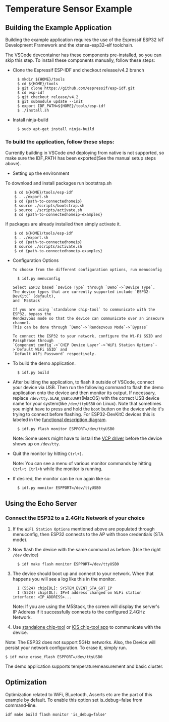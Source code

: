 # Temperature Sensor Example

## Building the Example Application

Building the example application requires the use of the Espressif ESP32 IoT
Development Framework and the xtensa-esp32-elf toolchain.

The VSCode devcontainer has these components pre-installed, so you can skip this
step. To install these components manually, follow these steps:

-   Clone the Espressif ESP-IDF and checkout release/v4.2 branch

          $ mkdir ${HOME}/tools
          $ cd ${HOME}/tools
          $ git clone https://github.com/espressif/esp-idf.git
          $ cd esp-idf
          $ git checkout release/v4.2
          $ git submodule update --init
          $ export IDF_PATH=${HOME}/tools/esp-idf
          $ ./install.sh

-   Install ninja-build

          $ sudo apt-get install ninja-build

### To build the application, follow these steps:

Currently building in VSCode _and_ deploying from native is not supported, so
make sure the IDF_PATH has been exported(See the manual setup steps above).

-   Setting up the environment

To download and install packages run bootstrap.sh

        $ cd ${HOME}/tools/esp-idf
        $ . ./export.sh
        $ cd {path-to-connectedhomeip}
        $ source ./scripts/bootstrap.sh
        $ source ./scripts/activate.sh
        $ cd {path-to-connectedhomeip-examples}

If packages are already installed then simply activate it. 

        $ cd ${HOME}/tools/esp-idf
        $ . ./export.sh
        $ cd {path-to-connectedhomeip}
        $ source ./scripts/activate.sh
        $ cd {path-to-connectedhomeip-examples}

-   Configuration Options

        To choose from the different configuration options, run menuconfig

          $ idf.py menuconfig

        Select ESP32 based `Device Type` through `Demo`->`Device Type`.
        The device types that are currently supported include `ESP32-DevKitC` (default),
        and `M5Stack`

        If you are using `standalone chip-tool` to communicate with the ESP32, bypass the
        Rendezvous mode so that the device can communicate over an insecure channel.
        This can be done through `Demo`->`Rendezvous Mode`->`Bypass`

        To connect the ESP32 to your network, configure the Wi-Fi SSID and Passphrase through
        `Component config`->`CHIP Device Layer`->`WiFi Station Options`->`Default WiFi SSID` and
        `Default WiFi Password` respectively.

-   To build the demo application.

          $ idf.py build

-   After building the application, to flash it outside of VSCode, connect your
    device via USB. Then run the following command to flash the demo application
    onto the device and then monitor its output. If necessary, replace
    `/dev/tty.SLAB_USBtoUART`(MacOS) with the correct USB device name for your
    system(like `/dev/ttyUSB0` on Linux). Note that sometimes you might have to
    press and hold the `boot` button on the device while it's trying to connect
    before flashing. For ESP32-DevKitC devices this is labeled in the
    [functional description diagram](https://docs.espressif.com/projects/esp-idf/en/latest/esp32/hw-reference/esp32/get-started-devkitc.html#functional-description).

          $ idf.py flash monitor ESPPORT=/dev/ttyUSB0

    Note: Some users might have to install the
    [VCP driver](https://www.silabs.com/products/development-tools/software/usb-to-uart-bridge-vcp-drivers)
    before the device shows up on `/dev/tty`.

-   Quit the monitor by hitting `Ctrl+]`.

    Note: You can see a menu of various monitor commands by hitting
    `Ctrl+t Ctrl+h` while the monitor is running.

-   If desired, the monitor can be run again like so:

          $ idf.py monitor ESPPORT=/dev/ttyUSB0

## Using the Echo Server

### Connect the ESP32 to a 2.4GHz Network of your choice

1.  If the `WiFi Station Options` mentioned above are populated through
    menuconfig, then ESP32 connects to the AP with those credentials (STA mode).

2.  Now flash the device with the same command as before. (Use the right `/dev`
    device)

          $ idf make flash monitor ESPPORT=/dev/ttyUSB0

3.  The device should boot up and connect to your network. When that happens you
    will see a log like this in the monitor.

          I (5524) chip[DL]: SYSTEM_EVENT_STA_GOT_IP
          I (5524) chip[DL]: IPv4 address changed on WiFi station interface: <IP_ADDRESS>...

    Note: If you are using the M5Stack, the screen will display the server's IP
    Address if it successfully connects to the configured 2.4GHz Network.

4.  Use
    [standalone chip-tool](https://github.com/project-chip/connectedhomeip/tree/master/examples/chip-tool)
    or
    [iOS chip-tool app](https://github.com/project-chip/connectedhomeip/tree/master/src/darwin)
    to communicate with the device.

Note: The ESP32 does not support 5GHz networks. Also, the Device will persist
your network configuration. To erase it, simply run.

    $ idf make erase_flash ESPPORT=/dev/ttyUSB0

The demo application supports temperaturemeasurement and basic cluster.

## Optimization

Optimization related to WiFi, BLuetooth, Asserts etc are the part of this
example by default. To enable this option set is_debug=false from command-line.

```
idf make build flash monitor 'is_debug=false'
```
